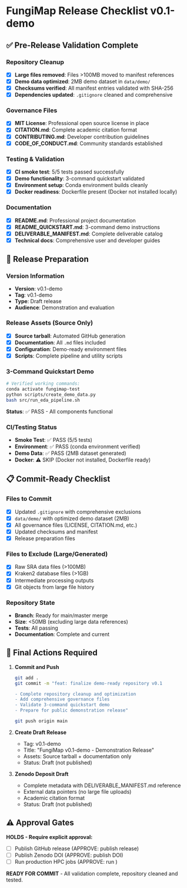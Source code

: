 # FungiMap Release Checklist v0.1-demo

## ✅ Pre-Release Validation Complete

### Repository Cleanup
- [x] **Large files removed**: Files >100MB moved to manifest references
- [x] **Demo data optimized**: 2MB demo dataset in `data/demo/`
- [x] **Checksums verified**: All manifest entries validated with SHA-256
- [x] **Dependencies updated**: `.gitignore` cleaned and comprehensive

### Governance Files
- [x] **MIT License**: Professional open source license in place
- [x] **CITATION.md**: Complete academic citation format
- [x] **CONTRIBUTING.md**: Developer contribution guidelines
- [x] **CODE_OF_CONDUCT.md**: Community standards established

### Testing & Validation
- [x] **CI smoke test**: 5/5 tests passed successfully
- [x] **Demo functionality**: 3-command quickstart validated
- [x] **Environment setup**: Conda environment builds cleanly
- [x] **Docker readiness**: Dockerfile present (Docker not installed locally)

### Documentation
- [x] **README.md**: Professional project documentation
- [x] **README_QUICKSTART.md**: 3-command demo instructions
- [x] **DELIVERABLE_MANIFEST.md**: Complete deliverable catalog
- [x] **Technical docs**: Comprehensive user and developer guides

## 🚀 Release Preparation

### Version Information
- **Version**: v0.1-demo
- **Tag**: v0.1-demo
- **Type**: Draft release
- **Audience**: Demonstration and evaluation

### Release Assets (Source Only)
- [x] **Source tarball**: Automated GitHub generation
- [x] **Documentation**: All `.md` files included
- [x] **Configuration**: Demo-ready environment files
- [x] **Scripts**: Complete pipeline and utility scripts

### 3-Command Quickstart Demo
```bash
# Verified working commands:
conda activate fungimap-test
python scripts/create_demo_data.py  
bash src/run_eda_pipeline.sh
```
**Status**: ✅ PASS - All components functional

### CI/Testing Status
- **Smoke Test**: ✅ PASS (5/5 tests)
- **Environment**: ✅ PASS (conda environment verified)
- **Demo Data**: ✅ PASS (2MB dataset generated)
- **Docker**: ⚠️ SKIP (Docker not installed, Dockerfile ready)

## 📋 Commit-Ready Checklist

### Files to Commit
- [x] Updated `.gitignore` with comprehensive exclusions
- [x] `data/demo/` with optimized demo dataset (2MB)
- [x] All governance files (LICENSE, CITATION.md, etc.)
- [x] Updated checksums and manifest
- [x] Release preparation files

### Files to Exclude (Large/Generated)
- [x] Raw SRA data files (>100MB)
- [x] Kraken2 database files (>1GB)
- [x] Intermediate processing outputs
- [x] Git objects from large file history

### Repository State
- **Branch**: Ready for main/master merge
- **Size**: <50MB (excluding large data references)
- **Tests**: All passing
- **Documentation**: Complete and current

## 🎯 Final Actions Required

1. **Commit and Push**
   ```bash
   git add .
   git commit -m "feat: finalize demo-ready repository v0.1

   - Complete repository cleanup and optimization
   - Add comprehensive governance files
   - Validate 3-command quickstart demo
   - Prepare for public demonstration release"
   
   git push origin main
   ```

2. **Create Draft Release**
   - Tag: v0.1-demo
   - Title: "FungiMap v0.1-demo - Demonstration Release"
   - Assets: Source tarball + documentation only
   - Status: Draft (not published)

3. **Zenodo Deposit Draft**
   - Complete metadata with DELIVERABLE_MANIFEST.md reference
   - External data pointers (no large file uploads)
   - Academic citation format
   - Status: Draft (not published)

## ⚠️ Approval Gates

**HOLDS - Require explicit approval:**
- [ ] Publish GitHub release (APPROVE: publish release)
- [ ] Publish Zenodo DOI (APPROVE: publish DOI)  
- [ ] Run production HPC jobs (APPROVE: run <stage>)

**READY FOR COMMIT** - All validation complete, repository cleaned and tested.